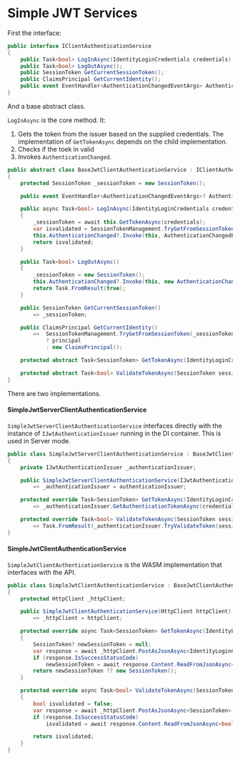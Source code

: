 # Simple JWT Services

First the interface:

```csharp
public interface IClientAuthenticationService
{
    public Task<bool> LogInAsync(IdentityLoginCredentials credentials);
    public Task<bool> LogOutAsync();
    public SessionToken GetCurrentSessionToken();
    public ClaimsPrincipal GetCurrentIdentity();
    public event EventHandler<AuthenticationChangedEventArgs> AuthenticationChanged;
}
```

And a base abstract class.

`LogInAsync` is the core method. It:
1. Gets the token from the issuer based on the supplied credentials.  The implementation of `GetTokenAsync` depends on the child implementation.
2. Checks if the toek in valid
3. Invokes `AuthenticationChanged`.

```csharp
public abstract class BaseJwtClientAuthenticationService : IClientAuthenticationService
{
    protected SessionToken _sessionToken = new SessionToken();

    public event EventHandler<AuthenticationChangedEventArgs>? AuthenticationChanged;

    public async Task<bool> LogInAsync(IdentityLoginCredentials credentials)
    {
        _sessionToken = await this.GetTokenAsync(credentials);
        var isvalidated = SessionTokenManagement.TryGetFromSessionToken(_sessionToken, "local", out ClaimsPrincipal principal);
        this.AuthenticationChanged?.Invoke(this, AuthenticationChangedEventArgs.NewAuthenticationChangedEventArgs(principal));
        return isvalidated;
    }

    public Task<bool> LogOutAsync()
    {
        _sessionToken = new SessionToken();
        this.AuthenticationChanged?.Invoke(this, new AuthenticationChangedEventArgs());
        return Task.FromResult(true);
    }

    public SessionToken GetCurrentSessionToken()
        => _sessionToken;

    public ClaimsPrincipal GetCurrentIdentity()
        =>  SessionTokenManagement.TryGetFromSessionToken(_sessionToken, AppConstants.AuthenticationType, out ClaimsPrincipal principal)
            ? principal
            : new ClaimsPrincipal();

    protected abstract Task<SessionToken> GetTokenAsync(IdentityLoginCredentials credentials);

    protected abstract Task<bool> ValidateTokenAsync(SessionToken sessionToken);
}
```

There are two implementations.

#### SimpleJwtServerClientAuthenticationService

`SimpleJwtServerClientAuthenticationService` interfaces directly with the instance of `IJwtAuthenticationIssuer` running in the DI container.  This is used in Server mode.

```csharp
public class SimpleJwtServerClientAuthenticationService : BaseJwtClientAuthenticationService, IClientAuthenticationService
{
    private IJwtAuthenticationIssuer _authenticationIssuer;

    public SimpleJwtServerClientAuthenticationService(IJwtAuthenticationIssuer authenticationIssuer)
        => _authenticationIssuer = authenticationIssuer;

    protected override Task<SessionToken> GetTokenAsync(IdentityLoginCredentials credentials)
        => _authenticationIssuer.GetAuthenticationTokenAsync(credentials);

    protected override Task<bool> ValidateTokenAsync(SessionToken sessionToken)
        => Task.FromResult(_authenticationIssuer.TryValidateToken(sessionToken));
}
```

#### SimpleJwtClientAuthenticationService

`SimpleJwtClientAuthenticationService` is the WASM implementation that interfaces with the API.

```csharp
public class SimpleJwtClientAuthenticationService : BaseJwtClientAuthenticationService, IClientAuthenticationService
{
    protected HttpClient _httpClient;

    public SimpleJwtClientAuthenticationService(HttpClient httpClient)
        => _httpClient = httpClient;

    protected override async Task<SessionToken> GetTokenAsync(IdentityLoginCredentials credentials)
    {
        SessionToken? newSessionToken = null;
        var response = await _httpClient.PostAsJsonAsync<IdentityLoginCredentials>(AppConstants.LogInUrl, credentials);
        if (response.IsSuccessStatusCode)
            newSessionToken = await response.Content.ReadFromJsonAsync<SessionToken>();
        return newSessionToken ?? new SessionToken();
    }

    protected override async Task<bool> ValidateTokenAsync(SessionToken sessionToken)
    {
        bool isvalidated = false;
        var response = await _httpClient.PostAsJsonAsync<SessionToken>(AppConstants.ValidateUrl, sessionToken);
        if (response.IsSuccessStatusCode)
            isvalidated = await response.Content.ReadFromJsonAsync<bool>();

        return isvalidated;
    }
}
```